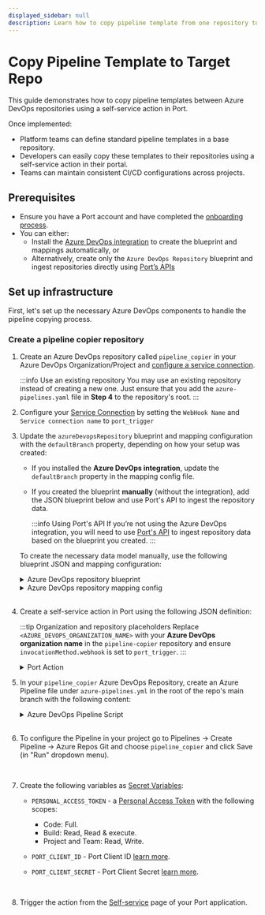 ```yaml
---
displayed_sidebar: null
description: Learn how to copy pipeline template from one repository to another using Port Actions.
---
```


# Copy Pipeline Template to Target Repo

This guide demonstrates how to copy pipeline templates between Azure DevOps repositories using a self-service action in Port. 

Once implemented:
- Platform teams can define standard pipeline templates in a base repository.
- Developers can easily copy these templates to their repositories using a self-service action in their portal.
- Teams can maintain consistent CI/CD configurations across projects.


## Prerequisites

- Ensure you have a Port account and have completed the [onboarding process](https://docs.getport.io/quickstart).
- You can either:
    - Install the [Azure DevOps integration](https://docs.getport.io/build-your-software-catalog/sync-data-to-catalog/git/azure-devops/#installation) to create the blueprint and mappings automatically, or
    - Alternatively, create only the `Azure DevOps Repository` blueprint and ingest repositories directly using [Port’s APIs](https://docs.getport.io/api-reference/create-an-entity)


## Set up infrastructure

First, let's set up the necessary Azure DevOps components to handle the pipeline copying process.

### Create a pipeline copier repository

1. Create an Azure DevOps repository called `pipeline_copier` in your Azure DevOps Organization/Project and [configure a service connection](/actions-and-automations/setup-backend/azure-pipeline#define-incoming-webhook-in-azure).

   :::info Use an existing repository
   You may use an existing repository instead of creating a new one. Just ensure that you add the `azure-pipelines.yaml` file in **Step 4**  to the repository's root.
   :::

2. Configure your [Service Connection](https://learn.microsoft.com/en-us/azure/devops/pipelines/library/service-endpoints?view=azure-devops&tabs=yaml) by setting the `WebHook Name` and `Service connection name` to `port_trigger` 

3. Update the `azureDevopsRepository` blueprint and mapping configuration with the `defaultBranch` property, depending on how your setup was created:

    - If you installed the **Azure DevOps integration**, update the `defaultBranch` property in the mapping config file.
    - If you created the blueprint **manually** (without the integration), add the JSON blueprint below and use Port's API to ingest the repository data.

      :::info Using Port's API
      If you’re not using the Azure DevOps integration, you will need to use [Port's API](https://docs.port.io/api-reference/create-an-entity) to ingest repository data based on the blueprint you created.
      :::
    
    To create the necessary data model manually, use the following blueprint JSON and mapping configuration:
    
    <details>
      <summary>Azure DevOps repository blueprint</summary>
    
    ```json showLineNumbers
    {
      "identifier": "azureDevopsRepository",
      "title": "Repository",
      "icon": "AzureDevops",
      "schema": {
        "properties": {
          "url": {
            "title": "URL",
            "format": "url",
            "type": "string",
            "icon": "Link"
          },
          "readme": {
            "title": "README",
            "type": "string",
            "format": "markdown",
            "icon": "Book"
          },
          "defaultBranch": {
            "title": "Default Branch",
            "type": "string"
          }
        },
        "required": []
      },
      "mirrorProperties": {},
      "calculationProperties": {},
      "aggregationProperties": {},
      "relations": {
        "project": {
          "title": "Project",
          "target": "project",
          "required": true,
          "many": false
        }
      }
    }
    ```
    </details>
    
    
    <details>
      <summary>Azure DevOps repository mapping config</summary>
    
    ```yaml showLineNumbers
      - kind: repository
        selector:
          query: 'true'
        port:
          entity:
            mappings:
              identifier: .project.name + "/" + .name | gsub(" "; "")
              title: .name
              blueprint: '"azureDevopsRepository"'
              properties:
                url: .url
                readme: file://README.md
                defaultBranch: .defaultBranch # Add this line
              relations:
                project: .project.id | gsub(" "; "")
    
    ```
    </details>
    
    <br/>

4. Create a self-service action in Port using the following JSON definition:

    :::tip Organization and repository placeholders
    Replace `<AZURE_DEVOPS_ORGANIZATION_NAME>` with your **Azure DevOps organization name** in the `pipeline-copier` repository
    and ensure `invocationMethod.webhook` is set to `port_trigger`.
    :::

    <details>
      <summary>Port Action</summary>

    ```json showLineNumbers
    {
      "identifier": "copy_pipeline_template",
      "title": "Copy Pipeline Template to Target Repo",
      "icon": "Azure",
      "trigger": {
        "type": "self-service",
        "operation": "DAY-2",
        "userInputs": {
          "properties": {
            "base_repo": {
              "type": "string",
              "title": "Base Repository",
              "icon": "Azure",
              "blueprint": "azureDevopsRepository",
              "format": "entity"
            },
            "target_repo": {
              "type": "string",
              "title": "Target Repository",
              "icon": "Azure",
              "blueprint": "azureDevopsRepository",
              "format": "entity"
            }
          },
          "required": [
            "base_repo",
            "target_repo"
          ],
          "order": [
            "base_repo",
            "target_repo"
          ]
        }
      },
      "invocationMethod": {
        "type": "AZURE_DEVOPS",
        "webhook": "port_trigger",
        "org": "<AZURE_DEVOPS_ORGANIZATION_NAME>",
        "payload": {
          "base_repo_url": "{{ .inputs.base_repo.properties.url }}",
          "target_repo_url": "{{ .inputs.target_repo.properties.url }}",
          "base_repo_branch": "{{ .inputs.base_repo.properties.defaultBranch }}",
          "target_repo_branch": "{{ .inputs.target_repo.properties.defaultBranch }}",
          "azure_organization": "<AZURE_DEVOPS_ORGANIZATION_NAME>",
          "pipeline_file_name": "pipeline.yaml", # Update this if your pipeline file name is different
          "port_context": {
            "runId": "{{ .run.id }}"
          }
        }
      },
      "requiredApproval": false
    }
    ```

    </details>




5. In your `pipeline_copier` Azure DevOps Repository, create an Azure Pipeline file under `azure-pipelines.yml` in the root of the repo's main branch with the following content:

    <details>
    <summary>Azure DevOps Pipeline Script</summary>

    ```yml showLineNumbers
    trigger: none

    pool:
      vmImage: "ubuntu-latest"


    variables:
      RUN_ID: "${{ parameters.port_trigger.port_context.runId }}"
      BASE_REPO_URL: "${{ parameters.port_trigger.base_repo_url }}"
      TARGET_REPO_URL: "${{ parameters.port_trigger.target_repo_url }}"
      BASE_REPO_BRANCH_REF: "${{ parameters.port_trigger.base_repo_branch }}"
      TARGET_REPO_BRANCH_REF: "${{ parameters.port_trigger.target_repo_branch }}"
      AZURE_ORGANIZATION: "${{ parameters.port_trigger.azure_organization }}"
      PIPELINE_FILE_NAME: "${{ parameters.port_trigger.pipeline_file_name }}"
      # Ensure that PERSONAL_ACCESS_TOKEN is set as a secret variable in your pipeline settings

    resources:
      webhooks:
        - webhook: port_trigger
          connection: port_trigger

    stages:
      # Stage 1: Fetch Port Access Token
      - stage: fetch_port_access_token
        jobs:
          - job: fetch_port_access_token
            steps:
              - script: |
                  sudo apt-get update
                  sudo apt-get install -y jq
                displayName: "Install jq"
              - script: |
                  accessToken=$(curl -X POST \
                        -H 'Content-Type: application/json' \
                        -d '{"clientId": "$(PORT_CLIENT_ID)", "clientSecret": "$(PORT_CLIENT_SECRET)"}' \
                        -s 'https://api.getport.io/v1/auth/access_token' | jq -r '.accessToken')
                  echo "##vso[task.setvariable variable=accessToken;isOutput=true]$accessToken"
                displayName: "Fetch Port Access Token"
                name: getToken

      # Stage 2: Copy and Create Pipeline
      - stage: copy_and_create_pipeline
        displayName: "Copy and Create Pipeline"
        dependsOn:
          - fetch_port_access_token
        jobs:
          - job: copy_and_create_pipeline
            displayName: "Copy Pipeline and Create ADO Pipeline"
            variables:
              accessToken: $[ stageDependencies.fetch_port_access_token.fetch_port_access_token.outputs['getToken.accessToken'] ]
            steps:
              - script: |
                  sudo apt-get update
                  sudo apt-get install -y jq git
                displayName: "Install jq and git"

              - script: |
                  # Set default branch ref if TARGET_REPO_BRANCH_REF is empty
                  if [ -z "$TARGET_REPO_BRANCH_REF" ]; then
                    echo "TARGET_REPO_BRANCH_REF is empty. Setting default to 'refs/heads/main'."
                    TARGET_REPO_BRANCH_REF="refs/heads/main"
                  fi

                  # Extract project names from URLs
                  BASE_PROJECT_NAME=$(echo "$BASE_REPO_URL" | awk -F'/' '{print $5}')
                  TARGET_PROJECT_NAME=$(echo "$TARGET_REPO_URL" | awk -F'/' '{print $5}')

                  # Extract repository names from URLs
                  BASE_REPO_NAME=$(basename "$BASE_REPO_URL")
                  TARGET_REPO_NAME=$(basename "$TARGET_REPO_URL")

                  # Extract branch names from refs (e.g., "refs/heads/main" -> "main")
                  BASE_REPO_BRANCH=${BASE_REPO_BRANCH_REF##*/}
                  TARGET_REPO_BRANCH=${TARGET_REPO_BRANCH_REF##*/}

                  # Validate extracted values
                  if [ -z "$BASE_PROJECT_NAME" ] || [ -z "$TARGET_PROJECT_NAME" ] || [ -z "$BASE_REPO_NAME" ] || [ -z "$TARGET_REPO_NAME" ] || [ -z "$BASE_REPO_BRANCH" ] || [ -z "$TARGET_REPO_BRANCH" ] || [ -z "$PIPELINE_FILE_NAME" ]; then
                    echo "Error: One or more required variables are empty."
                    exit 1
                  fi

                  # Construct API URLs
                  BASE_REPO_API_URL="https://dev.azure.com/${AZURE_ORGANIZATION}/${BASE_PROJECT_NAME}/_apis/git/repositories/${BASE_REPO_NAME}"
                  TARGET_REPO_API_URL="https://dev.azure.com/${AZURE_ORGANIZATION}/${TARGET_PROJECT_NAME}/_apis/git/repositories/${TARGET_REPO_NAME}"

                  # Fetch pipeline file content from base_repo at specified branch
                  HTTP_RESPONSE=$(curl -s -w "HTTPSTATUS:%{http_code}" -u :$PERSONAL_ACCESS_TOKEN \
                    "${BASE_REPO_API_URL}/items?path=/${PIPELINE_FILE_NAME}&versionDescriptor.versionType=branch&versionDescriptor.version=${BASE_REPO_BRANCH}&api-version=6.0&format=text")

                  # Extract the body and status
                  PIPELINE_CONTENT=$(echo "$HTTP_RESPONSE" | sed -e 's/HTTPSTATUS\:.*//g')
                  HTTP_STATUS=$(echo "$HTTP_RESPONSE" | tr -d '\n' | sed -e 's/.*HTTPSTATUS://')

                  # Check if the status is 200 OK
                  if [ "$HTTP_STATUS" -ne 200 ]; then
                    echo "Failed to retrieve ${PIPELINE_FILE_NAME} from base repository."
                    echo "HTTP Status: $HTTP_STATUS"
                    echo "Response: $PIPELINE_CONTENT"
                    exit 1
                  fi

                  # Base64 encode the pipeline content
                  PIPELINE_CONTENT_BASE64=$(echo "$PIPELINE_CONTENT" | base64 -w 0)

                  # Check if the pipeline file exists in target_repo
                  response_target_code=$(curl -s -o /dev/null -w "%{http_code}" -u :$PERSONAL_ACCESS_TOKEN \
                    "${TARGET_REPO_API_URL}/items?path=/${PIPELINE_FILE_NAME}&versionDescriptor.versionType=branch&versionDescriptor.version=${TARGET_REPO_BRANCH}&api-version=6.0")

                  if [ "$response_target_code" == "200" ]; then
                    echo "${PIPELINE_FILE_NAME} already exists in target repository. Skipping copy."
                  else
                    # Initialize LAST_COMMIT_ID to zeros by default
                    LAST_COMMIT_ID="0000000000000000000000000000000000000000"

                    # Get repository info to check if it's empty
                    REPO_INFO=$(curl -s -u :$PERSONAL_ACCESS_TOKEN \
                      "${TARGET_REPO_API_URL}?api-version=6.0")

                    DEFAULT_BRANCH=$(echo "$REPO_INFO" | jq -r '.defaultBranch')

                    if [ -z "$DEFAULT_BRANCH" ] || [ "$DEFAULT_BRANCH" == "null" ]; then
                      echo "Target repository is empty."
                      REPO_IS_EMPTY=true
                    else
                      echo "Target repository is not empty."
                      REPO_IS_EMPTY=false
                    fi

                    if [ "$REPO_IS_EMPTY" = true ]; then
                      echo "Repository is empty. Using LAST_COMMIT_ID as zeros for initial commit."
                    else
                      # Repository is not empty, check if branch exists
                      BRANCH_INFO=$(curl -s -u :$PERSONAL_ACCESS_TOKEN \
                        "${TARGET_REPO_API_URL}/refs/heads/${TARGET_REPO_BRANCH}?api-version=6.0")

                      BRANCH_EXISTS=$(echo "$BRANCH_INFO" | jq -r '.value[0].objectId')

                      if [ -n "$BRANCH_EXISTS" ] && [ "$BRANCH_EXISTS" != "null" ]; then
                        LAST_COMMIT_ID="$BRANCH_EXISTS"
                        echo "Branch exists. LAST_COMMIT_ID: $LAST_COMMIT_ID"
                      else
                        echo "Branch does not exist. Need to create branch."

                        # Get the commit ID of the default branch to base the new branch on
                        DEFAULT_BRANCH_NAME=${DEFAULT_BRANCH##*/}

                        DEFAULT_BRANCH_INFO=$(curl -s -u :$PERSONAL_ACCESS_TOKEN \
                          "${TARGET_REPO_API_URL}/refs/heads/${DEFAULT_BRANCH_NAME}?api-version=6.0")

                        DEFAULT_BRANCH_COMMIT_ID=$(echo "$DEFAULT_BRANCH_INFO" | jq -r '.value[0].objectId')

                        if [ -n "$DEFAULT_BRANCH_COMMIT_ID" ] && [ "$DEFAULT_BRANCH_COMMIT_ID" != "null" ]; then
                          # Use the default branch's commit ID as LAST_COMMIT_ID
                          LAST_COMMIT_ID="$DEFAULT_BRANCH_COMMIT_ID"
                          echo "Using default branch ${DEFAULT_BRANCH_NAME} commit ID: $LAST_COMMIT_ID as base for new branch."
                        else
                          echo "Failed to get default branch commit ID."
                          exit 1
                        fi
                      fi
                    fi

                    # Create a push to add the pipeline file using base64 encoded content
                    ADD_FILE_RESPONSE=$(curl -s -u :$PERSONAL_ACCESS_TOKEN \
                      -X POST \
                      -H "Content-Type: application/json" \
                      -d "{
                            \"refUpdates\": [{
                              \"name\": \"refs/heads/${TARGET_REPO_BRANCH}\",
                              \"oldObjectId\": \"${LAST_COMMIT_ID}\"
                            }],
                            \"commits\": [{
                              \"comment\": \"Adding ${PIPELINE_FILE_NAME}\",
                              \"changes\": [{
                                \"changeType\": \"add\",
                                \"item\": { \"path\": \"/${PIPELINE_FILE_NAME}\" },
                                \"newContent\": {
                                  \"content\": \"${PIPELINE_CONTENT_BASE64}\",
                                  \"contentType\": \"base64encoded\"
                                }
                              }]
                            }]
                          }" \
                      "${TARGET_REPO_API_URL}/pushes?api-version=6.0")

                    if ! echo "$ADD_FILE_RESPONSE" | jq -e '.commits' > /dev/null; then
                      echo "Failed to add ${PIPELINE_FILE_NAME} to target repository."
                      echo "API Response: $ADD_FILE_RESPONSE"
                      exit 1
                    fi
                  fi

                  # Check if the pipeline already exists
                  EXISTING_PIPELINE_RESPONSE=$(curl -s -u :$PERSONAL_ACCESS_TOKEN \
                    "https://dev.azure.com/${AZURE_ORGANIZATION}/${TARGET_PROJECT_NAME}/_apis/pipelines?api-version=6.0-preview.1")

                  PIPELINE_NAME="Pipeline for ${TARGET_REPO_NAME}"
                  EXISTING_PIPELINE_ID=$(echo "$EXISTING_PIPELINE_RESPONSE" | jq -r --arg PIPELINE_NAME "$PIPELINE_NAME" '.value[] | select(.name==$PIPELINE_NAME) | .id')

                  if [ -n "$EXISTING_PIPELINE_ID" ]; then
                    # Optionally update the existing pipeline or skip creation
                    echo "Pipeline already exists with ID: $EXISTING_PIPELINE_ID. Skipping creation."
                  else
                    # Create the pipeline in Azure DevOps
                    CREATE_PIPELINE_RESPONSE=$(curl -s -u :$PERSONAL_ACCESS_TOKEN \
                      -X POST \
                      -H "Content-Type: application/json" \
                      -d "{
                            \"name\": \"${PIPELINE_NAME}\",
                            \"configuration\": {
                              \"type\": \"yaml\",
                              \"path\": \"/${PIPELINE_FILE_NAME}\",
                              \"repository\": {
                                \"id\": \"${TARGET_REPO_NAME}\",
                                \"type\": \"azureReposGit\"
                              }
                            }
                          }" \
                      "https://dev.azure.com/${AZURE_ORGANIZATION}/${TARGET_PROJECT_NAME}/_apis/pipelines?api-version=7.1-preview.1")

                    PIPELINE_ID=$(echo "$CREATE_PIPELINE_RESPONSE" | jq -r '.id')

                    if [ -z "$PIPELINE_ID" ] || [ "$PIPELINE_ID" == "null" ]; then
                      echo "Failed to create pipeline."
                      echo "API Response: $CREATE_PIPELINE_RESPONSE"
                      exit 1
                    fi
                  fi

                displayName: "Copy ${PIPELINE_FILE_NAME} and Create ADO Pipeline"
                env:
                  PERSONAL_ACCESS_TOKEN: $(PERSONAL_ACCESS_TOKEN)

      - stage: update_run_status
        dependsOn:
          - fetch_port_access_token
          - copy_and_create_pipeline
        condition: succeeded()
        jobs:
          - job: update_run_status
            variables:
              accessToken: $[ stageDependencies.fetch_port_access_token.fetch_port_access_token.outputs['getToken.accessToken'] ]
            steps:
              - script: |
                  curl -X PATCH \
                    -H 'Content-Type: application/json' \
                    -H 'Authorization: Bearer $(accessToken)' \
                    -d '{"status":"SUCCESS","statusLabel":"Successfully copied file","message": {"run_status": "Copying finished successfully!" }}' \
                    "https://api.getport.io/v1/actions/runs/${{ variables.RUN_ID }}"
                displayName: "Update Port with Success Status"

      - stage: update_run_status_failed
        dependsOn:
          - fetch_port_access_token
          - copy_and_create_pipeline
        condition: failed()
        jobs:
          - job: update_run_status_failed
            variables:
              accessToken: $[ stageDependencies.fetch_port_access_token.fetch_port_access_token.outputs['getToken.accessToken'] ]
            steps:
              - script: |
                  curl -X PATCH \
                    -H 'Content-Type: application/json' \
                    -H 'Authorization: Bearer $(accessToken)' \
                    -d '{"status":"FAILURE","statusLabel":"Failed to copy file","message": {"run_status": "Copying pipeline failed" }}' \
                    "https://api.getport.io/v1/actions/runs/${{ variables.RUN_ID }}"
                displayName: "Update Port with Failure Status"

    ```

    </details>
    <br/>

6. To configure the Pipeline in your project go to Pipelines -> Create Pipeline -> Azure Repos Git and choose `pipeline_copier` and click Save (in "Run" dropdown menu). 

<br/>

7. Create the following variables as [Secret Variables](https://learn.microsoft.com/en-us/azure/devops/pipelines/process/set-secret-variables?view=azure-devops&tabs=yaml%2Cbash):

   - `PERSONAL_ACCESS_TOKEN` - a [Personal Access Token](https://learn.microsoft.com/en-us/azure/devops/organizations/accounts/use-personal-access-tokens-to-authenticate?view=azure-devops&tabs=Windows) with the following scopes:
        - Code: Full.
        - Build: Read, Read & execute.
        - Project and Team: Read, Write.

   - `PORT_CLIENT_ID` - Port Client ID [learn more](/build-your-software-catalog/custom-integration/api/#get-api-token).
   - `PORT_CLIENT_SECRET` - Port Client Secret [learn more](/build-your-software-catalog/custom-integration/api/#get-api-token).

<br/>

8. Trigger the action from the [Self-service](https://app.getport.io/self-serve) page of your Port application.